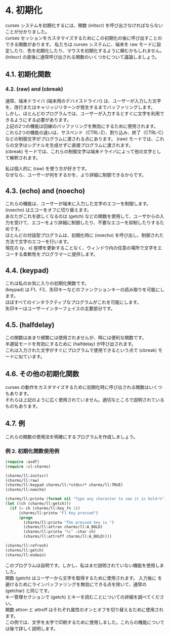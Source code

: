 # 4. 初期化

curses システムを初期化するには、関数 (initscr) を呼び出さなければならないことが分かりました。  
curses セッションをカスタマイズするためにこの初期化の後に呼び出すことのできる関数があります。
私たちは curses システムに、端末を raw モードに設定したり、色を初期化したり、マウスを初期化するように頼むかもしれません。  
(initscr) の直後に通常呼び出される関数のいくつかについて議論しましょう。

## 4.1. 初期化関数

### 4.2. (raw) and (cbreak)

通常、端末ドライバ (端末用のデバイスドライバ) は、ユーザーが入力した文字を、改行またはキャリッジリターンが発生するまでバッファリングします。  
しかし、ほとんどのプログラムでは、ユーザーが入力するとすぐに文字を利用できるようにする必要があります。  
上記の2つの機能は回線のバッファリングを無効にするために使用されます。  
これら2つの機能の違いは、サスペンド（CTRL-Z）、割り込み、終了（CTRL-C）などの制御文字がプログラムに渡される点にあります。
(raw) モードでは、これらの文字はシグナルを生成せずに直接プログラムに渡されます。  
(cbreak) モードでは、これらの制御文字は端末ドライバによって他の文字として解釈されます。

私は個人的に (raw) を使う方が好きです。  
なぜなら、ユーザーが何をするかを、より詳細に制御できるからです。

## 4.3. (echo) and (noecho)

これらの機能は、ユーザーが端末に入力した文字のエコーを制御します。(noecho) はエコーをオフに切り替えます。  
あなたがこれを欲しくなるのは (getch) などの関数を使用して、ユーザからの入力を受けて、エコーをより詳細に制御したり、不要なエコーを抑制したりするためです。  
ほとんどの対話型プログラムは、初期化時に (noecho) を呼び出し、制御された方法で文字のエコーを行います。  
現在の (y、x) 座標を更新することなく、ウィンドウ内の任意の場所で文字をエコーする柔軟性をプログラマーに提供します。

## 4.4. (keypad)

これは私のお気に入りの初期化関数です。  
(keypad) は F1、F2、矢印キーなどのファンクションキーの読み取りを可能にします。  
ほぼすべてのインタラクティブなプログラムがこれを可能にします。  
矢印キーはユーザーインターフェイスの主要部分です。

## 4.5. (halfdelay)

この関数はあまり頻繁には使用されませんが、時には便利な関数です。  
半遅延モードを有効にするために (halfdelay) が呼び出されます。  
これは入力された文字がすぐにプログラムで使用できるという点で (cbreak) モードに似ています。

## 4.6. その他の初期化関数

curses の動作をカスタマイズするために初期化時に呼び出される関数はいくつもあります。  
それらは上記のように広く使用されていません。適切なところで説明されているものもあります。

## 4.7. 例

これらの関数の使用法を明確にするプログラムを作成しましょう。

### 例 2. 初期化関数使用例

```lisp
(require :asdf)
(require :cl-charms)

(charms/ll:initscr)
(charms/ll:raw)
(charms/ll:keypad charms/ll:*stdscr* charms/ll:TRUE)
(charms/ll:noecho)

(charms/ll:printw (format nil "Type any character to see it in bold~%"))
(let ((ch (charms/ll:getch)))
  (if (= ch (charms/ll:key_fn 1))
      (charms/ll:printw "F1 Key pressed")
      (progn
        (charms/ll:printw "The pressed key is ")
        (charms/ll:attron charms/ll:A_BOLD)
        (charms/ll:printw "%c" :char ch)
        (charms/ll:attroff charms/ll:A_BOLD))))

(charms/ll:refresh)
(charms/ll:getch)
(charms/ll:endwin)
```

このプログラムは自明です。しかし、私はまだ説明されていない機能を使用しました。  
関数 (getch) はユーザーから文字を取得するために使用されます。
入力後に <enter> を避けるためにラインバッファリングを無効にできる点を除いて、通常の (getchar) と同じです。  
キー管理セクションで (getch) とキーを読むことについての詳細を調べてください。  
関数 attron と attroff はそれぞれ属性のオンとオフを切り替えるために使用されます。  
この例では、文字を太字で印刷するために使用しました。これらの機能については後で詳しく説明します。

